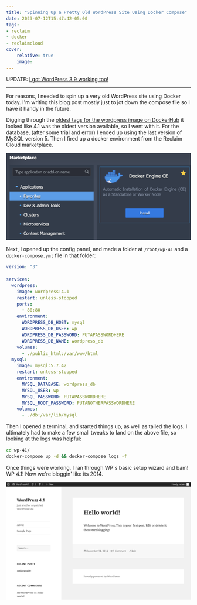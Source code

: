 ```yaml
---
title: "Spinning Up a Pretty Old WordPress Site Using Docker Compose"
date: 2023-07-12T15:47:42-05:00
tags:
- reclaim
- docker
- reclaimcloud
cover:
    relative: true
    image: 
---
```


UPDATE: [I got WordPress 3.9 working too!](/an-even-older-wp-site)

---

For reasons, I needed to spin up a very old WordPress site using Docker today. I'm writing this blog post mostly just to jot down the compose file so I have it handy in the future.

Digging through the [oldest tags for the wordpress image on DockerHub](https://hub.docker.com/_/wordpress/tags?page=123) it looked like 4.1 was the oldest version available, so I went with it. For the database, (after some trial and error) I ended up using the last version of MySQL version 5. Then I fired up a docker environment from the Reclaim Cloud marketplace.

![a screenshot of the reclaim.cloud marketplace, specifically the Docker Engine CE installer](marketplace.png)

Next, I opened up the config panel, and made a folder at `/root/wp-41` and a `docker-compose.yml` file in that folder:

```yaml
version: "3"

services:
  wordpress:
    image: wordpress:4.1
    restart: unless-stopped
    ports:
      - 80:80
    environment:
      WORDPRESS_DB_HOST: mysql
      WORDPRESS_DB_USER: wp
      WORDPRESS_DB_PASSWORD: PUTAPASSWORDHERE
      WORDPRESS_DB_NAME: wordpress_db
    volumes:
      - ./public_html:/var/www/html
  mysql:
    image: mysql:5.7.42
    restart: unless-stopped
    environment:
      MYSQL_DATABASE: wordpress_db
      MYSQL_USER: wp
      MYSQL_PASSWORD: PUTAPASSWORDHERE
      MYSQL_ROOT_PASSWORD: PUTANOTHERPASSWORDHERE
    volumes:
      - ./db:/var/lib/mysql
```

Then I opened a terminal, and started things up, as well as tailed the logs. I ultimately had to make a few small tweaks to land on the above file, so looking at the logs was helpful:

```bash
cd wp-41/
docker-compose up -d && docker-compose logs -f
```

Once things were working, I ran through WP's basic setup wizard and bam! WP 4.1! Now we're bloggin' like its 2014. 

![a screenshot of WordPress 4.1](wp41.png)